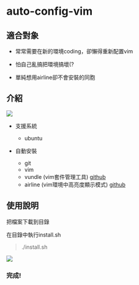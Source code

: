 # auto-config-vim

## 適合對象

- 常常需要在新的環境coding，卻懶得重新配置vim

- 怕自己亂搞把環境搞壞(?

- 單純想用airline卻不會安裝的同胞

## 介紹

![](https://i.imgur.com/GdzjHUv.gif)

- 支援系統
  - ubuntu

- 自動安裝 
  - git
  - vim
  - vundle (vim套件管理工具) [github](https://github.com/VundleVim/Vundle.vim)
  - airline (vim環境中高亮度顯示模式) [github](https://github.com/vim-airline/vim-airline)

## 使用說明

把檔案下載到目錄

在目錄中執行install.sh
> ./install.sh

![](https://i.imgur.com/AOBSwr1.png)

### 完成!
